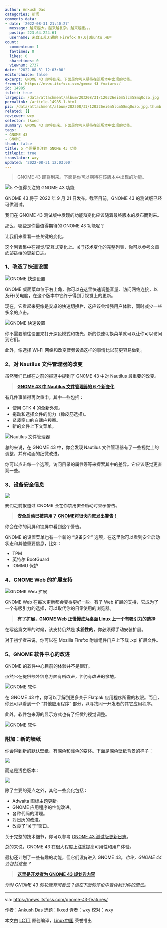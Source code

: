 ```yaml
---
author: Ankush Das
categories: 新闻
comments_data:
- date: '2022-08-31 21:40:27'
  message: 越来越大，越来越复杂，越来越慢。。。
  postip: 223.64.224.61
  username: 来自江苏无锡的 Firefox 97.0|Ubuntu 用户
count:
  commentnum: 1
  favtimes: 0
  likes: 0
  sharetimes: 0
  viewnum: 2737
date: '2022-08-31 12:03:00'
editorchoice: false
excerpt: GNOME 43 即将到来。下面是你可以期待在该版本中出现的功能。
fromurl: https://news.itsfoss.com/gnome-43-features/
id: 14985
islctt: true
largepic: /data/attachment/album/202208/31/120326ei6m5lcm58mq0ozo.jpg
permalink: /article-14985-1.html
pic: /data/attachment/album/202208/31/120326ei6m5lcm58mq0ozo.jpg.thumb.jpg
related: []
reviewer: wxy
selector: lkxed
summary: GNOME 43 即将到来。下面是你可以期待在该版本中出现的功能。
tags:
- GNOME 43
- GNOME
thumb: false
title: 5 个需要关注的 GNOME 43 功能
titlepic: true
translator: wxy
updated: '2022-08-31 12:03:00'
---
```



> 
> GNOME 43 即将到来。下面是你可以期待在该版本中出现的功能。
> 
> 
> 


![5 个值得关注的 GNOME 43 功能](/data/attachment/album/202208/31/120326ei6m5lcm58mq0ozo.jpg)


GNOME 43 将于 2022 年 9 月 21 日发布。截至目前，GNOME 43 的测试版已经可供测试。


我们在 GNOME 43 测试版中发现的功能和变化应该随着最终版本的发布而到来。


那么，哪些是你最值得期待的 GNOME 43 功能呢？


让我们来看看一些关键的变化。


这个列表集中在视觉/交互式变化上。关于技术变化的完整列表，你可以参考文章底部链接的更新日志。


### 1、改造了快速设置


![GNOME 快速设置](/data/attachment/album/202208/31/120326cnun24vczvo0vbn6.png)


GNOME 桌面菜单位于右上角，你可以在这里快速调整音量、访问网络连接，以及开/关电脑，在这个版本中它终于得到了视觉上的更新。


现在，它看起来更像是安卓的快速切换栏，这应该会增强用户体验，同时减少一些多余的点击。


![GNOME 快速设置](/data/attachment/album/202208/31/120326m3paqpa03c31dmhg.png)


你不需要前往设置来打开深色模式和夜光。新的快速切换菜单就可以让你可以访问到它们。


此外，像选择 Wi-Fi 网络和改变音频设备这样的事情比以前更容易做到。


### 2、对 Nautilus 文件管理器的改变


虽然我们已经在之前的报道中提到了 GNOME 43 中对 Nautilus 最重要的改变。



> 
> **[GNOME 43 中 Nautilus 文件管理器的 6 个新变化](https://news.itsfoss.com/gnome-files-43/)**
> 
> 
> 


有几件事值得再次重申。其中一些包括：


* 使用 GTK 4 的全新外观。
* 拖动和选择文件的能力（橡皮筋选择）。
* 紧凑窗口的自适应视图。
* 新的文件上下文菜单。


![Nautilus 文件管理器](/data/attachment/album/202208/31/120327dcne3mitabcztcye.gif)


总的来说，在 GNOME 43 中，你会发现 Nautilus 文件管理器有了一些视觉上的调整，并有动画的细微改进。


你可以点击每一个选项，访问目录的属性等等来探索其中的差异。它应该感觉更直观一些。


### 3、设备安全信息


![](/data/attachment/album/202208/31/120426oq48pd8tw3g83k8d.jpg)


我们之前报道过 GNOME 会在你禁用安全启动时显示警告。



> 
> **[安全启动已被禁用？ GNOME将很快向您发出警告！](https://news.itsfoss.com/gnome-secure-boot-warning/)**
> 
> 
> 


你会在你的闪屏和锁屏中看到这个警告。


GNOME 的设置菜单也有一个新的 “设备安全” 选项，在这里你可以看到安全启动状态和其他重要信息，比如：


* TPM
* 英特尔 BootGuard
* IOMMU 保护


### 4、GNOME Web 的扩展支持


![GNOME Web 扩展](/data/attachment/album/202208/31/120327s6ioduvfrftxottt.png)


GNOME Web 在每次更新都会变得更好一些。有了 Web 扩展的支持，它成为了一个有吸引力的选择，可以取代你的日常使用的浏览器。



> 
> **[有了扩展，GNOME Web 正慢慢成为桌面 Linux 上一个有吸引力的选择](https://news.itsfoss.com/gnome-web-extensions-dev/)**
> 
> 
> 


在写这篇文章的时候，该支持仍然是 **实验性的**，你必须得手动安装扩展。


对于初学者来说，你可以在 Mozilla Firefox 附加组件门户上下载 .xpi 扩展文件。


### 5、GNOME 软件中心的改进


GNOME 的软件中心目前的体验并不是很好。


虽然它在提供额外信息方面有所改进，但仍有改进的余地。


![GNOME 软件](/data/attachment/album/202208/31/120327c9x1ognohjzxnf9z.png)


在 GNOME 43 中，你可以了解到更多关于 Flatpak 应用程序所需的权限。而且，你还可以看到一个 “其他应用程序” 部分，以寻找同一开发者的其它应用程序。


此外，软件包来源的显示方式也有了细微的视觉调整。


![GNOME 软件](/data/attachment/album/202208/31/120327m5njq67hqjnr73h9.jpg)


### 附加：新的墙纸


你会得到新的默认壁纸，有深色和浅色的变体。下面是深色壁纸背景的样子：


![](/data/attachment/album/202208/31/120327fkdlc21tibndcjkn.jpg)


而这是浅色版本：


![](/data/attachment/album/202208/31/120327so8q4hmvhroo8km5.jpg)


除了主要的亮点之外，其他一些变化包括：


* Adwaita 图标主题更新。
* GNOME 应用程序的性能改进。
* 各种代码的清理。
* 对日历的改进。
* 改良了“关于”窗口。


关于完整的技术细节，你可以参考 [GNOME 43 测试版更新日志](https://download.gnome.org/core/43/43.beta/NEWS)。


总的来说，GNOME 43 在很大程度上注重提高可用性和用户体验。


最初还计划了一些有趣的功能，但它们没有进入 GNOME 43。*也许，GNOME 44 会包括这些？*



> 
> **[这里是开发者为 GNOME 43 规划的内容](https://news.itsfoss.com/gnome-43-dev-plans/)**
> 
> 
> 


*你对 GNOME 43 的功能有何看法？请在下面的评论中告诉我们你的想法。*




---


via: <https://news.itsfoss.com/gnome-43-features/>


作者：[Ankush Das](https://news.itsfoss.com/author/ankush/) 选题：[lkxed](https://github.com/lkxed) 译者：[wxy](https://github.com/wxy) 校对：[wxy](https://github.com/wxy)


本文由 [LCTT](https://github.com/LCTT/TranslateProject) 原创编译，[Linux中国](https://linux.cn/) 荣誉推出